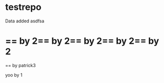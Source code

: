 testrepo
========


Data added asdfsa

== by 2== by 2== by 2== by 2== by 2
=======

== by patrick3


yoo by 1

